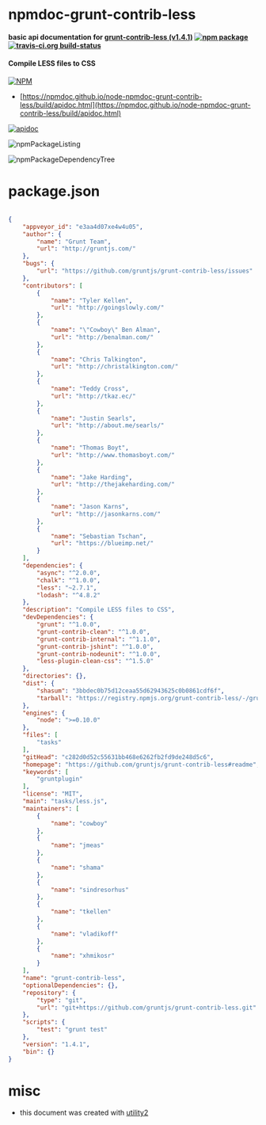 # npmdoc-grunt-contrib-less

#### basic api documentation for  [grunt-contrib-less (v1.4.1)](https://github.com/gruntjs/grunt-contrib-less#readme)  [![npm package](https://img.shields.io/npm/v/npmdoc-grunt-contrib-less.svg?style=flat-square)](https://www.npmjs.org/package/npmdoc-grunt-contrib-less) [![travis-ci.org build-status](https://api.travis-ci.org/npmdoc/node-npmdoc-grunt-contrib-less.svg)](https://travis-ci.org/npmdoc/node-npmdoc-grunt-contrib-less)

#### Compile LESS files to CSS

[![NPM](https://nodei.co/npm/grunt-contrib-less.png?downloads=true&downloadRank=true&stars=true)](https://www.npmjs.com/package/grunt-contrib-less)

- [https://npmdoc.github.io/node-npmdoc-grunt-contrib-less/build/apidoc.html](https://npmdoc.github.io/node-npmdoc-grunt-contrib-less/build/apidoc.html)

[![apidoc](https://npmdoc.github.io/node-npmdoc-grunt-contrib-less/build/screenCapture.buildCi.browser.%252Ftmp%252Fbuild%252Fapidoc.html.png)](https://npmdoc.github.io/node-npmdoc-grunt-contrib-less/build/apidoc.html)

![npmPackageListing](https://npmdoc.github.io/node-npmdoc-grunt-contrib-less/build/screenCapture.npmPackageListing.svg)

![npmPackageDependencyTree](https://npmdoc.github.io/node-npmdoc-grunt-contrib-less/build/screenCapture.npmPackageDependencyTree.svg)



# package.json

```json

{
    "appveyor_id": "e3aa4d07xe4w4u05",
    "author": {
        "name": "Grunt Team",
        "url": "http://gruntjs.com/"
    },
    "bugs": {
        "url": "https://github.com/gruntjs/grunt-contrib-less/issues"
    },
    "contributors": [
        {
            "name": "Tyler Kellen",
            "url": "http://goingslowly.com/"
        },
        {
            "name": "\"Cowboy\" Ben Alman",
            "url": "http://benalman.com/"
        },
        {
            "name": "Chris Talkington",
            "url": "http://christalkington.com/"
        },
        {
            "name": "Teddy Cross",
            "url": "http://tkaz.ec/"
        },
        {
            "name": "Justin Searls",
            "url": "http://about.me/searls/"
        },
        {
            "name": "Thomas Boyt",
            "url": "http://www.thomasboyt.com/"
        },
        {
            "name": "Jake Harding",
            "url": "http://thejakeharding.com/"
        },
        {
            "name": "Jason Karns",
            "url": "http://jasonkarns.com/"
        },
        {
            "name": "Sebastian Tschan",
            "url": "https://blueimp.net/"
        }
    ],
    "dependencies": {
        "async": "^2.0.0",
        "chalk": "^1.0.0",
        "less": "~2.7.1",
        "lodash": "^4.8.2"
    },
    "description": "Compile LESS files to CSS",
    "devDependencies": {
        "grunt": "^1.0.0",
        "grunt-contrib-clean": "^1.0.0",
        "grunt-contrib-internal": "^1.1.0",
        "grunt-contrib-jshint": "^1.0.0",
        "grunt-contrib-nodeunit": "^1.0.0",
        "less-plugin-clean-css": "^1.5.0"
    },
    "directories": {},
    "dist": {
        "shasum": "3bbdec0b75d12ceaa55d62943625c0b0861cdf6f",
        "tarball": "https://registry.npmjs.org/grunt-contrib-less/-/grunt-contrib-less-1.4.1.tgz"
    },
    "engines": {
        "node": ">=0.10.0"
    },
    "files": [
        "tasks"
    ],
    "gitHead": "c282d0d52c55631bb468e6262fb2fd9de248d5c6",
    "homepage": "https://github.com/gruntjs/grunt-contrib-less#readme",
    "keywords": [
        "gruntplugin"
    ],
    "license": "MIT",
    "main": "tasks/less.js",
    "maintainers": [
        {
            "name": "cowboy"
        },
        {
            "name": "jmeas"
        },
        {
            "name": "shama"
        },
        {
            "name": "sindresorhus"
        },
        {
            "name": "tkellen"
        },
        {
            "name": "vladikoff"
        },
        {
            "name": "xhmikosr"
        }
    ],
    "name": "grunt-contrib-less",
    "optionalDependencies": {},
    "repository": {
        "type": "git",
        "url": "git+https://github.com/gruntjs/grunt-contrib-less.git"
    },
    "scripts": {
        "test": "grunt test"
    },
    "version": "1.4.1",
    "bin": {}
}
```



# misc
- this document was created with [utility2](https://github.com/kaizhu256/node-utility2)
